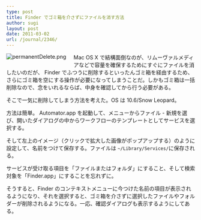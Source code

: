 ```yaml
---
type: post
title: Finder でゴミ箱を介さずにファイルを消す方法
author: sugi
layout: post
date: 2011-03-02
url: /journal/2346/
---
```

<a href="http://asharpminor.com/assets_c/2011/03/permanentDelete-88.html" onclick="_gaq.push(['_trackEvent', 'outbound-article', 'http://asharpminor.com/assets_c/2011/03/permanentDelete-88.html', '']);" onclick="window.open('http://asharpminor.com/assets_c/2011/03/permanentDelete-88.html','popup','width=679,height=662,scrollbars=no,resizable=no,toolbar=no,directories=no,location=no,menubar=no,status=no,left=0,top=0'); return false"><img src="http://i2.wp.com/asharpminor.com/assets_c/2011/03/permanentDelete-thumb-340x331-88.png?resize=340%2C331" alt="permanentDelete.png" class="alignleft" style="float: left; margin: 0 20px 20px 0;" data-recalc-dims="1" /></a>

Mac OS X で結構面倒なのが、リムーヴァルメディアなどで容量を確保するためにすぐにファイルを消したいのだが、 Finder でふつうに削除するといったんゴミ箱を経由するため、さらにゴミ箱を空にする操作が必要になってしまうことだ。しかもゴミ箱は一括削除なので、念をいれるならば、中身を確認してから行う必要がある。

そこで一気に削除してしまう方法を考えた。OS は 10.6/Snow Leopard。

方法は簡単。 Automator.app を起動して、メニューからファイル - 新規を選び、開いたダイアログの中からワークフローのテンプレートとしてサービスを選択する。

そして左上のイメージ（クリックで拡大した画像がポップアップする）のように設定して、名前をつけて保存する。ファイルは `~/Library/Services/`に保存される。

サービスが受け取る項目を「ファイルまたはフォルダ」にすること、そして検索対象を「Finder.app」にすることを忘れずに。

そうすると、Finder のコンテキストメニューに今つけた名前の項目が表示されるようになり、それを選択すると、ゴミ箱を介さずに選択したファイルやフォルダーが削除されるようになる。一応、確認ダイアログも表示するようにしてある。

